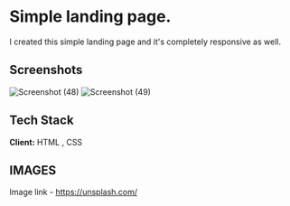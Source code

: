 
# Simple landing page.
 
 I created this simple landing page  and it's completely responsive as well. 
 



## Screenshots

![Screenshot (48)](https://user-images.githubusercontent.com/117345772/200485389-52622b08-f456-498c-aebb-d1824bd290ef.png)
![Screenshot (49)](https://user-images.githubusercontent.com/117345772/200485441-2d4780d1-feed-415e-a126-7b703d17d4ba.png)



## Tech Stack

**Client:** HTML , CSS




## IMAGES 

Image link - https://unsplash.com/
